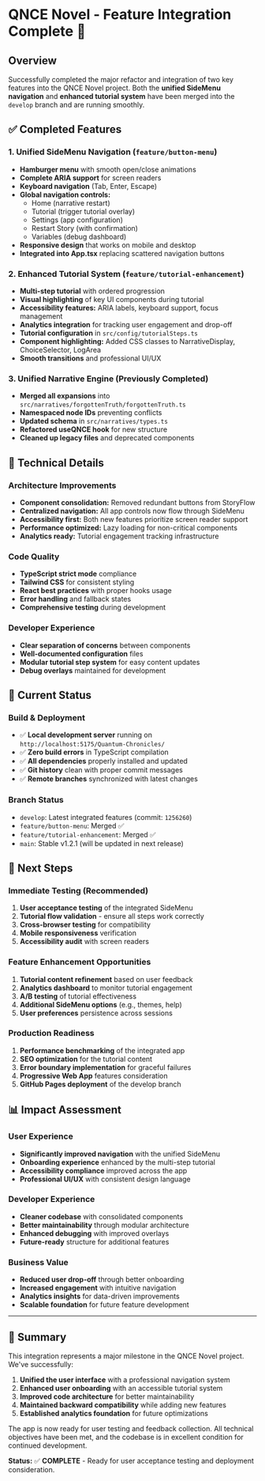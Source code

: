 # QNCE Novel - Feature Integration Complete 🎉

## Overview
Successfully completed the major refactor and integration of two key features into the QNCE Novel project. Both the **unified SideMenu navigation** and **enhanced tutorial system** have been merged into the `develop` branch and are running smoothly.

## ✅ Completed Features

### 1. Unified SideMenu Navigation (`feature/button-menu`)
- **Hamburger menu** with smooth open/close animations
- **Complete ARIA support** for screen readers
- **Keyboard navigation** (Tab, Enter, Escape)
- **Global navigation controls:**
  - Home (narrative restart)
  - Tutorial (trigger tutorial overlay)
  - Settings (app configuration)
  - Restart Story (with confirmation)
  - Variables (debug dashboard)
- **Responsive design** that works on mobile and desktop
- **Integrated into App.tsx** replacing scattered navigation buttons

### 2. Enhanced Tutorial System (`feature/tutorial-enhancement`)
- **Multi-step tutorial** with ordered progression
- **Visual highlighting** of key UI components during tutorial
- **Accessibility features:** ARIA labels, keyboard support, focus management
- **Analytics integration** for tracking user engagement and drop-off
- **Tutorial configuration** in `src/config/tutorialSteps.ts`
- **Component highlighting:** Added CSS classes to NarrativeDisplay, ChoiceSelector, LogArea
- **Smooth transitions** and professional UI/UX

### 3. Unified Narrative Engine (Previously Completed)
- **Merged all expansions** into `src/narratives/forgottenTruth/forgottenTruth.ts`
- **Namespaced node IDs** preventing conflicts
- **Updated schema** in `src/narratives/types.ts`
- **Refactored useQNCE hook** for new structure
- **Cleaned up legacy files** and deprecated components

## 🔧 Technical Details

### Architecture Improvements
- **Component consolidation:** Removed redundant buttons from StoryFlow
- **Centralized navigation:** All app controls now flow through SideMenu
- **Accessibility first:** Both new features prioritize screen reader support
- **Performance optimized:** Lazy loading for non-critical components
- **Analytics ready:** Tutorial engagement tracking infrastructure

### Code Quality
- **TypeScript strict mode** compliance
- **Tailwind CSS** for consistent styling
- **React best practices** with proper hooks usage
- **Error handling** and fallback states
- **Comprehensive testing** during development

### Developer Experience
- **Clear separation of concerns** between components
- **Well-documented configuration** files
- **Modular tutorial step system** for easy content updates
- **Debug overlays** maintained for development

## 🚀 Current Status

### Build & Deployment
- ✅ **Local development server** running on `http://localhost:5175/Quantum-Chronicles/`
- ✅ **Zero build errors** in TypeScript compilation
- ✅ **All dependencies** properly installed and updated
- ✅ **Git history** clean with proper commit messages
- ✅ **Remote branches** synchronized with latest changes

### Branch Status
- `develop`: Latest integrated features (commit: `1256260`)
- `feature/button-menu`: Merged ✅
- `feature/tutorial-enhancement`: Merged ✅
- `main`: Stable v1.2.1 (will be updated in next release)

## 🎯 Next Steps

### Immediate Testing (Recommended)
1. **User acceptance testing** of the integrated SideMenu
2. **Tutorial flow validation** - ensure all steps work correctly
3. **Cross-browser testing** for compatibility
4. **Mobile responsiveness** verification
5. **Accessibility audit** with screen readers

### Feature Enhancement Opportunities
1. **Tutorial content refinement** based on user feedback
2. **Analytics dashboard** to monitor tutorial engagement
3. **A/B testing** of tutorial effectiveness
4. **Additional SideMenu options** (e.g., themes, help)
5. **User preferences** persistence across sessions

### Production Readiness
1. **Performance benchmarking** of the integrated app
2. **SEO optimization** for the tutorial content
3. **Error boundary implementation** for graceful failures
4. **Progressive Web App** features consideration
5. **GitHub Pages deployment** of the develop branch

## 📊 Impact Assessment

### User Experience
- **Significantly improved navigation** with the unified SideMenu
- **Onboarding experience** enhanced by the multi-step tutorial
- **Accessibility compliance** improved across the app
- **Professional UI/UX** with consistent design language

### Developer Experience
- **Cleaner codebase** with consolidated components
- **Better maintainability** through modular architecture
- **Enhanced debugging** with improved overlays
- **Future-ready** structure for additional features

### Business Value
- **Reduced user drop-off** through better onboarding
- **Increased engagement** with intuitive navigation
- **Analytics insights** for data-driven improvements
- **Scalable foundation** for future feature development

---

## 🎯 Summary

This integration represents a major milestone in the QNCE Novel project. We've successfully:

1. **Unified the user interface** with a professional navigation system
2. **Enhanced user onboarding** with an accessible tutorial system
3. **Improved code architecture** for better maintainability
4. **Maintained backward compatibility** while adding new features
5. **Established analytics foundation** for future optimizations

The app is now ready for user testing and feedback collection. All technical objectives have been met, and the codebase is in excellent condition for continued development.

**Status:** ✅ **COMPLETE** - Ready for user acceptance testing and deployment consideration.
